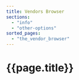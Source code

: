 ```yaml
---
title: Vendors Browser
sections:
  - "info"
  - "other-options"
sorted_pages:
  - "the_vendor_browser"
---
```

# {{page.title}}

